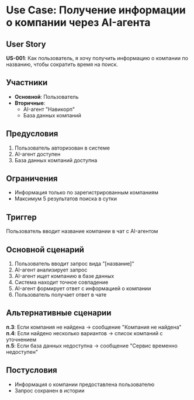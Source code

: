 # Use Case: Получение информации о компании через AI-агента

## User Story
**US-001**: Как пользователь, я хочу получить информацию о компании по названию, чтобы сократить время на поиск.

## Участники
- **Основной**: Пользователь
- **Вторичные**: 
  - AI-агент "Навикорп"
  - База данных компаний

## Предусловия
1. Пользователь авторизован в системе
2. AI-агент доступен
3. База данных компаний доступна

## Ограничения
- Информация только по зарегистрированным компаниям
- Максимум 5 результатов поиска в сутки

## Триггер
Пользователь вводит название компании в чат с AI-агентом

## Основной сценарий
1. Пользователь вводит запрос вида "[название]"
2. AI-агент анализирует запрос
3. AI-агент ищет компанию в базе данных
4. Система находит точное совпадение
5. AI-агент формирует ответ с информацией о компании
6. Пользователь получает ответ в чате

## Альтернативные сценарии
**п.3**: Если компания не найдена → сообщение "Компания не найдена"  
**п.4**: Если найдено несколько вариантов → список компаний с уточнением  
**п.5**: Если база данных недоступна → сообщение "Сервис временно недоступен"

## Постусловия
- Информация о компании предоставлена пользователю
- Запрос сохранен в истории
